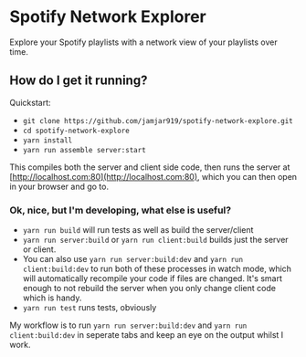 # Spotify Network Explorer
Explore your Spotify playlists with a network view of your playlists over time.

## How do I get it running?
Quickstart:
 - `git clone https://github.com/jamjar919/spotify-network-explore.git`
 - `cd spotify-network-explore`
 - `yarn install`
 - `yarn run assemble server:start`

This compiles both the server and client side code, then runs the server at [http://localhost.com:80](http://localhost.com:80), which you can then open in your browser and go to.

### Ok, nice, but I'm developing, what else is useful?
 - `yarn run build` will run tests as well as build the server/client
 - `yarn run server:build` or `yarn run client:build` builds just the server or client. 
 - You can also use `yarn run server:build:dev` and `yarn run client:build:dev` to run both of these processes in watch mode, which will automatically recompile your code if files are changed. It's smart enough to not rebuild the server when you only change client code which is handy.
 - `yarn run test` runs tests, obviously
 
My workflow is to run `yarn run server:build:dev` and `yarn run client:build:dev` in seperate tabs and keep an eye on the output whilst I work.